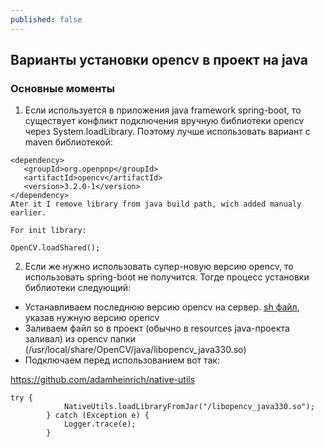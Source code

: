 ```yaml
---
published: false
---
```

## Варианты установки opencv в проект на java
### Основные моменты
1. Если используется в приложения java framework spring-boot, то существует конфликт подключения вручную библиотеки opencv через System.loadLibrary. Поэтому лучше использовать вариант с maven библиотекой:


```
<dependency>
   <groupId>org.openpnp</groupId>
   <artifactId>opencv</artifactId>
   <version>3.2.0-1</version>
</dependency>
Ater it I remove library from java build path, wich added manualy earlier.

For init library:

OpenCV.loadShared();
```

2. Если же нужно использовать супер-новую версию opencv, то использовать spring-boot не получится. Тогде процесс установки библиотеки следующий:
- Устанавливаем последнюю версию opencv на сервер. [sh файл](https://github.com/milq/milq/blob/master/scripts/bash/install-opencv.sh), указав нужную версию opencv
- Заливаем файл so в проект (обычно в resources java-проекта заливал) из opencv папки (/usr/local/share/OpenCV/java/libopencv_java330.so)
- Подключаем перед использованием вот так: 

https://github.com/adamheinrich/native-utils


```
try {
            NativeUtils.loadLibraryFromJar("/libopencv_java330.so");
        } catch (Exception e) {
            Logger.trace(e);
        }
```